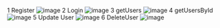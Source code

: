 1 Register
![image](https://github.com/user-attachments/assets/d8056a3d-60bf-462d-a9f9-93dff64457fc)
2 Login
![image](https://github.com/user-attachments/assets/c2ae543a-9f9d-4968-be81-cdc5a9f9297e)
3 getUsers
![image](https://github.com/user-attachments/assets/354d5d58-c5fb-416a-b30e-3e3263f143e0)
4 getUsersById
![image](https://github.com/user-attachments/assets/29c46c9f-a042-4e97-a953-8511e306f317)
5 Update User
![image](https://github.com/user-attachments/assets/3f1f3854-ccd3-4cfd-8a12-47d2dadedd1a)
6 DeleteUser
![image](https://github.com/user-attachments/assets/fffd8d8c-9edc-4131-9cc4-5777260e71a8)
